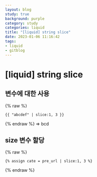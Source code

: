 ```yaml
---
layout: blog
study: true
background: purple
category: study
categories: liquid
title: "[liquid] string slice"
date: 2023-01-06 11:16:42
tags:
- liquid
- gitblog
---
```

# [liquid] string slice
 
## 변수에 대한 사용
{% raw %}
```
{{ "abcdef" | slice:1, 3 }}
```
{% endraw %}
=> bcd

## size 변수 할당
{% raw %}
```
{% assign cate = pre_url | slice:1, 3 %}
```
{% endraw %}
